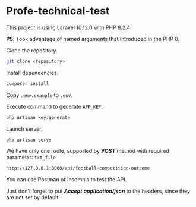 # Profe-technical-test

This project is using Laravel 10.12.0 with PHP 8.2.4.

**PS**: Took advantage of named arguments that introduced in the PHP 8.

Clone the repository.

```bash
git clone <repository>
```

Install dependencies.
```bash
composer install
```

Copy `.env.example` to `.env`. 

Execute command to generate `APP_KEY`.
```bash
php artisan key:generate
```

Launch server.

```bash
php artisan serve
```

We have only one route, supported by **POST** method with required parameter: `txt_file`
```bash
http://127.0.0.1:8000/api/football-competition-outcome
```

You can use Postman or Insomnia to test the API.

Just don't forget to put ***Accept application/json*** to the headers, since they are not set by default.
